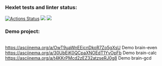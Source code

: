 ### Hexlet tests and linter status:
[![Actions Status](https://github.com/ivan-shumilin/python-project-lvl1/workflows/hexlet-check/badge.svg)](https://github.com/ivan-shumilin/python-project-lvl1/actions)
<a href="https://codeclimate.com/github/codeclimate/codeclimate/maintainability"><img src="https://api.codeclimate.com/v1/badges/a99a88d28ad37a79dbf6/maintainability" /></a>
<a href="https://codeclimate.com/github/codeclimate/codeclimate/test_coverage"><img src="https://api.codeclimate.com/v1/badges/a99a88d28ad37a79dbf6/test_coverage" /></a>
### Demo project:
<br>https://asciinema.org/a/OwT9uaWnEEicnDkoR7Zo5gXsU Demo brain-even
<br>https://asciinema.org/a/30UbEiK0QCpaXNOEdT1YvOpFb Demo brain-calc
<br>https://asciinema.org/a/t4KKrPMcd2zEZ32atzseRJ0g8 Demo brain-gcd
